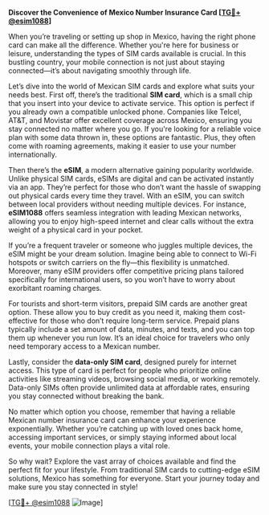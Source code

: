 **Discover the Convenience of Mexico Number Insurance Card [[TG💪+ @esim1088](https://t.me/s/esim1088)]**

When you’re traveling or setting up shop in Mexico, having the right phone card can make all the difference. Whether you're here for business or leisure, understanding the types of SIM cards available is crucial. In this bustling country, your mobile connection is not just about staying connected—it’s about navigating smoothly through life.

Let’s dive into the world of Mexican SIM cards and explore what suits your needs best. First off, there’s the traditional **SIM card**, which is a small chip that you insert into your device to activate service. This option is perfect if you already own a compatible unlocked phone. Companies like Telcel, AT&T, and Movistar offer excellent coverage across Mexico, ensuring you stay connected no matter where you go. If you're looking for a reliable voice plan with some data thrown in, these options are fantastic. Plus, they often come with roaming agreements, making it easier to use your number internationally.

Then there’s the **eSIM**, a modern alternative gaining popularity worldwide. Unlike physical SIM cards, eSIMs are digital and can be activated instantly via an app. They’re perfect for those who don’t want the hassle of swapping out physical cards every time they travel. With an eSIM, you can switch between local providers without needing multiple devices. For instance, **eSIM1088** offers seamless integration with leading Mexican networks, allowing you to enjoy high-speed internet and clear calls without the extra weight of a physical card in your pocket. 

If you’re a frequent traveler or someone who juggles multiple devices, the eSIM might be your dream solution. Imagine being able to connect to Wi-Fi hotspots or switch carriers on the fly—this flexibility is unmatched. Moreover, many eSIM providers offer competitive pricing plans tailored specifically for international users, so you won’t have to worry about exorbitant roaming charges.

For tourists and short-term visitors, prepaid SIM cards are another great option. These allow you to buy credit as you need it, making them cost-effective for those who don’t require long-term service. Prepaid plans typically include a set amount of data, minutes, and texts, and you can top them up whenever you run low. It’s an ideal choice for travelers who only need temporary access to a Mexican number.

Lastly, consider the **data-only SIM card**, designed purely for internet access. This type of card is perfect for people who prioritize online activities like streaming videos, browsing social media, or working remotely. Data-only SIMs often provide unlimited data at affordable rates, ensuring you stay connected without breaking the bank.

No matter which option you choose, remember that having a reliable Mexican number insurance card can enhance your experience exponentially. Whether you’re catching up with loved ones back home, accessing important services, or simply staying informed about local events, your mobile connection plays a vital role.

So why wait? Explore the vast array of choices available and find the perfect fit for your lifestyle. From traditional SIM cards to cutting-edge eSIM solutions, Mexico has something for everyone. Start your journey today and make sure you stay connected in style!

[[TG💪+ @esim1088](https://t.me/s/esim1088) ![Image](https://i.postimg.cc/Y0z9fWf4/image.png)]